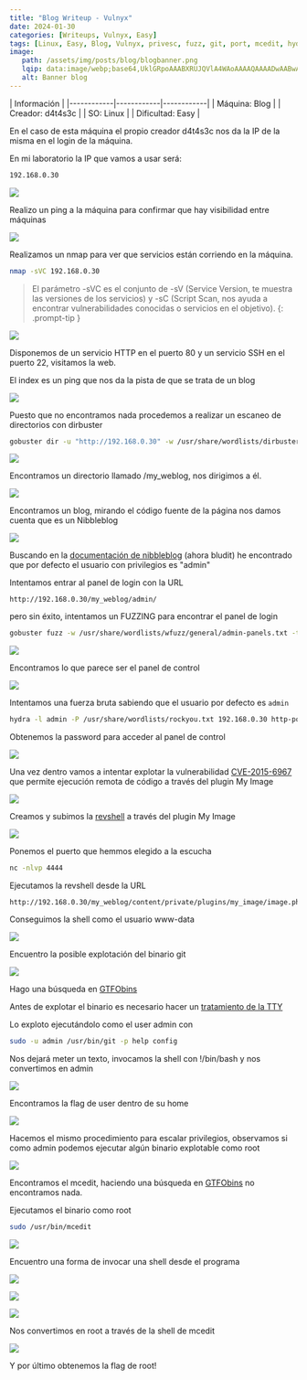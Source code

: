 ```yaml
---
title: "Blog Writeup - Vulnyx"
date: 2024-01-30
categories: [Writeups, Vulnyx, Easy]
tags: [Linux, Easy, Blog, Vulnyx, privesc, fuzz, git, port, mcedit, hydra, CVE]
image:
   path: /assets/img/posts/blog/blogbanner.png
   lqip: data:image/webp;base64,UklGRpoAAABXRUJQVlA4WAoAAAAQAAAADwAABwAAQUxQSDIAAAARL0AmbZurmr57yyIiqE8oiG0bejIYEQTgqiDA9vqnsUSI6H+oAERp2HZ65qP/VIAWAFZQOCBCAAAA8AEAnQEqEAAIAAVAfCWkAALp8sF8rgRgAP7o9FDvMCkMde9PK7euH5M1m6VWoDXf2FkP3BqV0ZYbO6NA/VFIAAAA
   alt: Banner blog
---
```



| Información |
|------------|------------|------------|
| Máquina: Blog |
| Creador: d4t4s3c |
| SO: Linux |
| Dificultad: Easy |

En el caso de esta máquina el propio creador d4t4s3c nos da la IP de la misma en el login de la máquina.

En mi laboratorio la IP que vamos a usar será:

```zsh
192.168.0.30
```

![](/assets/img/posts/blog/IPDescubrir.png)

Realizo un ping a la máquina para confirmar que hay visibilidad entre máquinas

![](/assets/img/posts/blog/ping.png)

Realizamos un nmap para ver que servicios están corriendo en la máquina.

``` bash
nmap -sVC 192.168.0.30
```

> El parámetro -sVC es el conjunto de -sV (Service Version, te muestra las versiones de los servicios) y -sC (Script Scan, nos ayuda a encontrar vulnerabilidades conocidas o servicios en el objetivo).
> {: .prompt-tip }

![](/assets/img/posts/blog/nmap.png)

Disponemos de un servicio HTTP en el puerto 80 y un servicio SSH en el puerto 22, visitamos la web.

El index es un ping que nos da la pista de que se trata de un blog

![](/assets/img/posts/blog/esunBlog.png)

Puesto que no encontramos nada procedemos a realizar un escaneo de directorios con dirbuster

```zsh
gobuster dir -u "http://192.168.0.30" -w /usr/share/wordlists/dirbuster/directory-list-2.3-medium.txt
```

![](/assets/img/posts/blog/dirbuster.png)

Encontramos un directorio llamado /my_weblog, nos dirigimos a él.

![](/assets/img/posts/blog/weblog.png)

Encontramos un blog, mirando el código fuente de la página nos damos cuenta que es un Nibbleblog

![](/assets/img/posts/blog/Nibbleblog.png)

Buscando en la [documentación de nibbleblog](https://docs.bludit.com/en/security/disable-admin-user) (ahora bludit) he encontrado que por defecto el usuario con privilegios es "admin"

Intentamos entrar al panel de login con la URL 
```URL
http://192.168.0.30/my_weblog/admin/
```

pero sin éxito, intentamos un FUZZING para encontrar el panel de login

```zsh
gobuster fuzz -w /usr/share/wordlists/wfuzz/general/admin-panels.txt -t 200 -u "http://blog.nyx/my_weblog/FUZZ" --exclude-length 270
```

![](/assets/img/posts/blog/adminphp.png)

Encontramos lo que parece ser el panel de control

![](/assets/img/posts/blog/panelcontrol.png)

Intentamos una fuerza bruta sabiendo que el usuario por defecto es `admin`

```zsh
hydra -l admin -P /usr/share/wordlists/rockyou.txt 192.168.0.30 http-post-form "/my_weblog/admin.php:username=^USER^&password=^PASS^:Incorrect"
```

Obtenemos la password para acceder al panel de control

![](/assets/img/posts/blog/hydra.png)

Una vez dentro vamos a intentar explotar la vulnerabilidad [CVE-2015-6967](https://www.exploit-db.com/exploits/38489) que permite ejecución remota de código a través del plugin My Image

![](/assets/img/posts/blog/plugins.png)

Creamos y subimos la [revshell](https://www.revshells.com/) a través del plugin My Image

![](/assets/img/posts/blog/revshell.png)

Ponemos el puerto que hemmos elegido a la escucha

```zsh
nc -nlvp 4444
```

Ejecutamos la revshell desde la URL 
```URL
http://192.168.0.30/my_weblog/content/private/plugins/my_image/image.php
```

Conseguimos la shell como el usuario www-data

![](/assets/img/posts/blog/shellwww.png)

Encuentro la posible explotación del binario git

![](/assets/img/posts/blog/git.png)

Hago una búsqueda en [GTFObins](https://gtfobins.github.io/)

Antes de explotar el binario es necesario hacer un [tratamiento de la TTY](https://404azz.github.io/posts/Tratamiento_TTY/)

Lo exploto ejecutándolo como el user admin con
```zsh
sudo -u admin /usr/bin/git -p help config
```

Nos dejará meter un texto, invocamos la shell con !/bin/bash y nos convertimos en admin

![](/assets/img/posts/blog/binbash.png)

Encontramos la flag de user dentro de su home

![](/assets/img/posts/blog/user.png)

Hacemos el mismo procedimiento para escalar privilegios, observamos si como admin podemos ejecutar algún binario explotable como root

![](/assets/img/posts/blog/mcedit.png)

Encontramos el mcedit, haciendo una búsqueda en [GTFObins](https://gtfobins.github.io/) no encontramos nada.

Ejecutamos el binario como root 

```zsh
sudo /usr/bin/mcedit
```

![](/assets/img/posts/blog/mceditscreen.png)

Encuentro una forma de invocar una shell desde el programa

![](/assets/img/posts/blog/mceditmenu.png)

![](/assets/img/posts/blog/mceditusermenu.png)

![](/assets/img/posts/blog/mceditshell.png)

Nos convertimos en root a través de la shell de mcedit

![](/assets/img/posts/blog/root.png)

Y por último obtenemos la flag de root!
